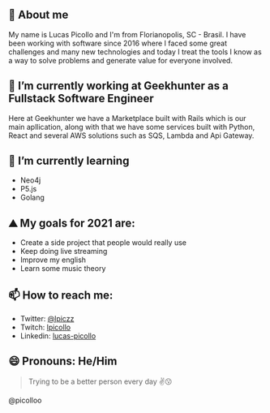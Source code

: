 ## 👋 About me 

My name is Lucas Picollo and I'm from Florianopolis, SC - Brasil. I have been working with software since 2016 where I faced some great challenges and many new technologies and today I treat the tools I know as a way to solve problems and generate value for everyone involved.

## 🔭 I’m currently working at Geekhunter as a Fullstack Software Engineer

Here at Geekhunter we have a Marketplace built with Rails which is our main apllication, along with that we have some services built with Python, React and several AWS solutions such as SQS, Lambda and Api Gateway.

## 🌱 I’m currently learning 

- Neo4j
- P5.js
- Golang

## ⛰️ My goals for 2021 are:

- Create a side project that people would really use
- Keep doing live streaming
- Improve my english
- Learn some music theory

## 📫 How to reach me:

- Twitter: [@lpiczz](https://twitter.com/lpiczz)
- Twitch: [lpicollo](https://twitch.tv/lpicollo)
- Linkedin: [lucas-picollo](https://www.linkedin.com/in/lucas-picollo/)

## 😄 Pronouns: He/Him

> Trying to be a better person every day :v::kissing:

@picolloo
